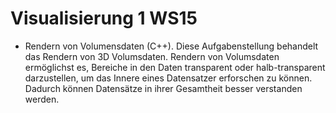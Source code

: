 # Visualisierung 1 WS15
- Rendern von Volumensdaten (C++).
Diese Aufgabenstellung behandelt das Rendern von 3D Volumsdaten. Rendern von Volumsdaten ermöglichst es, Bereiche in den Daten transparent oder halb-transparent darzustellen, um das Innere eines Datensatzer erforschen zu können. Dadurch können Datensätze in ihrer Gesamtheit besser verstanden werden.